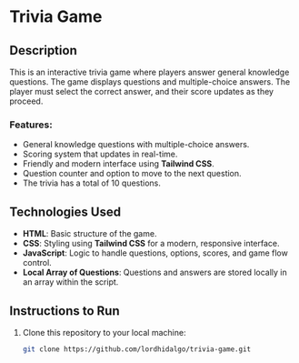 # Trivia Game

## Description

This is an interactive trivia game where players answer general knowledge questions. The game displays questions and multiple-choice answers. The player must select the correct answer, and their score updates as they proceed.

### Features:
- General knowledge questions with multiple-choice answers.
- Scoring system that updates in real-time.
- Friendly and modern interface using **Tailwind CSS**.
- Question counter and option to move to the next question.
- The trivia has a total of 10 questions.

## Technologies Used

- **HTML**: Basic structure of the game.
- **CSS**: Styling using **Tailwind CSS** for a modern, responsive interface.
- **JavaScript**: Logic to handle questions, options, scores, and game flow control.
- **Local Array of Questions**: Questions and answers are stored locally in an array within the script.

## Instructions to Run

1. Clone this repository to your local machine:
   ```bash
   git clone https://github.com/lordhidalgo/trivia-game.git
